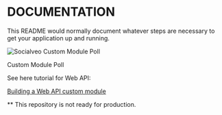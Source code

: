 # DOCUMENTATION #

This README would normally document whatever steps are necessary to get your application up and running.

![Socialveo Custom Module Poll](https://socialveo.com/assets/logo/bg_blue.png)

Custom Module Poll

See here tutorial for Web API: 

[Building a Web API custom module](https://socialveo.com/forum/kb/development/building-a-web-api-custom-module-r9/)

** This repository is not ready for production.
